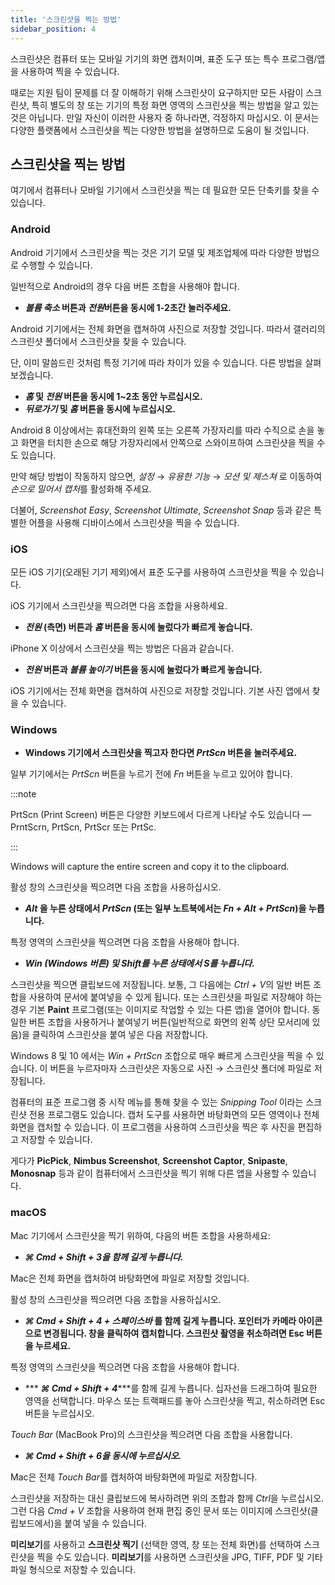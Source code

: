 ```yaml
---
title: '스크린샷을 찍는 방법'
sidebar_position: 4
---
```


스크린샷은 컴퓨터 또는 모바일 기기의 화면 캡처이며, 표준 도구 또는 특수 프로그램/앱을 사용하여 찍을 수 있습니다.

때로는 지원 팀이 문제를 더 잘 이해하기 위해 스크린샷이 요구하지만 모든 사람이 스크린샷, 특히 별도의 창 또는 기기의 특정 화면 영역의 스크린샷을 찍는 방법을 알고 있는 것은 아닙니다. 만일 자신이 이러한 사용자 중 하나라면, 걱정하지 마십시오. 이 문서는 다양한 플랫폼에서 스크린샷을 찍는 다양한 방법을 설명하므로 도움이 될 것입니다.

## 스크린샷을 찍는 방법

여기에서 컴퓨터나 모바일 기기에서 스크린샷을 찍는 데 필요한 모든 단축키를 찾을 수 있습니다.

### Android

Android 기기에서 스크린샷을 찍는 것은 기기 모델 및 제조업체에 따라 다양한 방법으로 수행할 수 있습니다.

일반적으로 Android의 경우 다음 버튼 조합을 사용해야 합니다.

- ***볼륨 축소* 버튼과 *전원*버튼을 동시에 1-2초간 눌러주세요.**

Android 기기에서는 전체 화면을 캡쳐하여 사진으로 저장할 것입니다. 따라서 갤러리의 스크린샷 폴더에서 스크린샷을 찾을 수 있습니다.

단, 이미 말씀드린 것처럼 특정 기기에 따라 차이가 있을 수 있습니다. 다른 방법을 살펴보겠습니다.

- ***홈* 및 *전원* 버튼을 동시에 1~2초 동안 누르십시오.**
- ***뒤로가기* 및 *홈* 버튼을 동시에 누르십시오.**

Android 8 이상에서는 휴대전화의 왼쪽 또는 오른쪽 가장자리를 따라 수직으로 손을 놓고 화면을 터치한 손으로 해당 가장자리에서 안쪽으로 스와이프하여 스크린샷을 찍을 수도 있습니다.

만약 해당 방법이 작동하지 않으면, *설정* → *유용한 기능* → *모션 및 제스쳐* 로 이동하여 *손으로 밀어서 캡처*를 활성화해 주세요.

더불어, *Screenshot Easy*, *Screenshot Ultimate*, *Screenshot Snap* 등과 같은 특별한 어플을 사용해 디바이스에서 스크린샷을 찍을 수 있습니다.

### iOS

모든 iOS 기기(오래된 기기 제외)에서 표준 도구를 사용하여 스크린샷을 찍을 수 있습니다.

iOS 기기에서 스크린샷을 찍으려면 다음 조합을 사용하세요.

- ***전원* (측면) 버튼과 *홈* 버튼을 동시에 눌렀다가 빠르게 놓습니다.**

iPhone X 이상에서 스크린샷을 찍는 방법은 다음과 같습니다.

- ***전원* 버튼과 *볼륨 높이기* 버튼을 동시에 눌렀다가 빠르게 놓습니다.**

iOS 기기에서는 전체 화면을 캡쳐하여 사진으로 저장할 것입니다. 기본 사진 앱에서 찾을 수 있습니다.

### Windows

- **Windows 기기에서 스크린샷을 찍고자 한다면 *PrtScn* 버튼을 눌러주세요.**

일부 기기에서는 *PrtScn* 버튼을 누르기 전에 *Fn* 버튼을 누르고 있어야 합니다.

:::note

PrtScn (Print Screen) 버튼은 다양한 키보드에서 다르게 나타날 수도 있습니다 — PrntScrn, PrtScn, PrtScr 또는 PrtSc.

:::

Windows will capture the entire screen and copy it to the clipboard.

활성 창의 스크린샷을 찍으려면 다음 조합을 사용하십시오.

- ***Alt* 을 누른 상태에서 *PrtScn* (또는 일부 노트북에서는 *Fn + Alt + PrtScn*)을 누릅니다.**

특정 영역의 스크린샷을 찍으려면 다음 조합을 사용해야 합니다.

- ****Win* (Windows 버튼) 및 *Shift*를 누른 상태에서 ***S***를 누릅니다.***

스크린샷을 찍으면 클립보드에 저장됩니다. 보통, 그 다음에는 *Ctrl + V*의 일반 버튼 조합을 사용하여 문서에 붙여넣을 수 있게 됩니다. 또는 스크린샷을 파일로 저장해야 하는 경우 기본 **Paint** 프로그램(또는 이미지로 작업할 수 있는 다른 앱)을 열어야 합니다. 동일한 버튼 조합을 사용하거나 붙여넣기 버튼(일반적으로 화면의 왼쪽 상단 모서리에 있음)을 클릭하여 스크린샷을 붙여 넣은 다음 저장합니다.

Windows 8 및 10 에서는 *Win + PrtScn* 조합으로 매우 빠르게 스크린샷을 찍을 수 있습니다. 이 버튼을 누르자마자 스크린샷은 자동으로 사진 → 스크린샷 폴더에 파일로 저장됩니다.

컴퓨터의 표준 프로그램 중 시작 메뉴를 통해 찾을 수 있는 *Snipping Tool* 이라는 스크린샷 전용 프로그램도 있습니다. 캡처 도구를 사용하면 바탕화면의 모든 영역이나 전체화면을 캡처할 수 있습니다. 이 프로그램을 사용하여 스크린샷을 찍은 후 사진을 편집하고 저장할 수 있습니다.

게다가 **PicPick**, **Nimbus Screenshot**, **Screenshot Captor**, **Snipaste**, **Monosnap** 등과 같이 컴퓨터에서 스크린샷을 찍기 위해 다른 앱을 사용할 수 있습니다.

### macOS

Mac 기기에서 스크린샷을 찍기 위하여, 다음의 버튼 조합을 사용하세요:

- ******⌘ Cmd + Shift + 3***을 함께 길게 누릅니다.***

Mac은 전체 화면을 캡처하여 바탕화면에 파일로 저장할 것입니다.

활성 창의 스크린샷을 찍으려면 다음 조합을 사용하십시오.

- ***⌘ Cmd + Shift + 4 + 스페이스바* 를 함께 길게 누릅니다.  포인터가 카메라 아이콘으로 변경됩니다. 창을 클릭하여 캡처합니다. 스크린샷 촬영을 취소하려면 Esc 버튼을 누르세요.**

특정 영역의 스크린샷을 찍으려면 다음 조합을 사용해야 합니다.

- *** ***⌘ Cmd + Shift + 4******를 함께 길게 누릅니다. 십자선을 드래그하여 필요한 영역을 선택합니다. 마우스 또는 트랙패드를 놓아 스크린샷을 찍고, 취소하려면 Esc 버튼을 누르십시오.

*Touch Bar* (MacBook Pro)의 스크린샷을 찍으려면 다음 조합을 사용합니다.

- ******⌘ Cmd + Shift + 6***을 동시에 누르십시오.***

Mac은 전체 *Touch Bar*를 캡처하여 바탕화면에 파일로 저장합니다.

스크린샷을 저장하는 대신 클립보드에 복사하려면 위의 조합과 함께 *Ctrl*을 누르십시오. 그런 다음 *Cmd + V* 조합을 사용하여 현재 편집 중인 문서 또는 이미지에 스크린샷(클립보드에서)을 붙여 넣을 수 있습니다.

**미리보기**를 사용하고 **스크린샷 찍기** (선택한 영역, 창 또는 전체 화면)를 선택하여 스크린샷을 찍을 수도 있습니다. **미리보기**를 사용하면 스크린샷을 JPG, TIFF, PDF 및 기타 파일 형식으로 저장할 수 있습니다.
